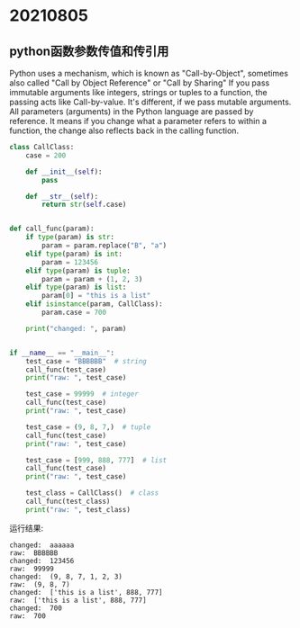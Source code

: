 # 20210805

## python函数参数传值和传引用

Python uses a mechanism, which is known as "Call-by-Object", sometimes also called "Call by Object Reference" or "Call by Sharing"
If you pass immutable arguments like integers, strings or tuples to a function, the passing acts like Call-by-value. It's different, if we pass mutable arguments.
All parameters (arguments) in the Python language are passed by reference. It means if you change what a parameter refers to within a function, the change also reflects back in the calling function.

```python
class CallClass:
    case = 200

    def __init__(self):
        pass

    def __str__(self):
        return str(self.case)


def call_func(param):
    if type(param) is str:
        param = param.replace("B", "a")
    elif type(param) is int:
        param = 123456
    elif type(param) is tuple:
        param = param + (1, 2, 3)
    elif type(param) is list:
        param[0] = "this is a list"
    elif isinstance(param, CallClass):
        param.case = 700

    print("changed: ", param)


if __name__ == "__main__":
    test_case = "BBBBBB"  # string
    call_func(test_case)
    print("raw: ", test_case)

    test_case = 99999  # integer
    call_func(test_case)
    print("raw: ", test_case)

    test_case = (9, 8, 7,)  # tuple
    call_func(test_case)
    print("raw: ", test_case)

    test_case = [999, 888, 777]  # list
    call_func(test_case)
    print("raw: ", test_case)

    test_class = CallClass()  # class
    call_func(test_class)
    print("raw: ", test_class)

```

运行结果:

```
changed:  aaaaaa
raw:  BBBBBB
changed:  123456
raw:  99999
changed:  (9, 8, 7, 1, 2, 3)
raw:  (9, 8, 7)
changed:  ['this is a list', 888, 777]
raw:  ['this is a list', 888, 777]
changed:  700
raw:  700
```

